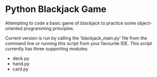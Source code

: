 # Python Blackjack Game

Attempting to code a basic game of blackjack to practice some object-oriented programming principles.  
  
Current version is run by calling the 'blackjack_main.py' file from the command line or running this 
script from your favourite IDE. This script currently has three supporting modules:
- deck.py
- hand.py
- card.py
